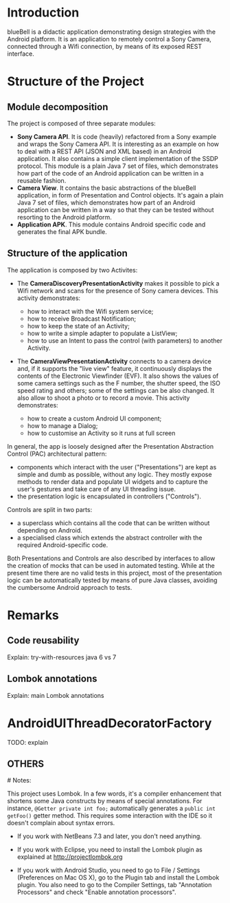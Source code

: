 # Introduction

blueBell is a didactic application demonstrating design strategies with the Android platform. It is an application to
remotely control a Sony Camera, connected through a Wifi connection, by means of its exposed REST interface.

# Structure of the Project

## Module decomposition

The project is composed of three separate modules:

* **Sony Camera API**. It is code (heavily) refactored from a Sony example and wraps the Sony Camera API. It is interesting
  as an example on how to deal with a REST API (JSON and XML based) in an Android application. It also contains a simple
  client implementation of the SSDP protocol. This module is a plain Java 7 set of files, which demonstrates how part of
  the code of an Android application can be written in a reusable fashion.
* **Camera View**. It contains the basic abstractions of the blueBell application, in form of Presentation and Control 
  objects. It's again a plain Java 7 set of files, which demonstrates how part of an Android application can be written
  in a way so that they can be tested without resorting to the Android platform.
* **Application APK**. This module contains Android specific code and generates the final APK bundle.


## Structure of the application

The application is composed by two Activites:

* The **CameraDiscoveryPresentationActivity** makes it possible to pick a Wifi network and scans for the presence of Sony
  camera devices. This activity demonstrates:
    * how to interact with the Wifi system service;
    * how to receive Broadcast Notification;
    * how to keep the state of an Activity;
    * how to write a simple adapter to populate a ListView;
    * how to use an Intent to pass the control (with parameters) to another Activity.

* The **CameraViewPresentationActivity** connects to a camera device and, if it supports the "live view" feature, it 
  continuously displays the contents of the Electronic Viewfinder (EVF). It also shows the values of some camera 
  settings such as the F number, the shutter speed, the ISO speed rating and others; some of the settings can be also
  changed. It also allow to shoot a photo or to record a movie. This activity demonstrates:
    * how to create a custom Android UI component;
    * how to manage a Dialog;
    * how to customise an Activity so it runs at full screen


In general, the app is loosely designed after the Presentation Abstraction Control (PAC) architectural pattern:

  * components which interact with the user ("Presentations") are kept as simple and dumb as possible, without any
    logic. They mostly expose methods to render data and populate UI widgets and to capture the user's gestures and
    take care of any UI threading issue.
  * the presentation logic is encapsulated in controllers ("Controls").

Controls are split in two parts:

  * a superclass which contains all the code that can be written without depending on Android.
  * a specialised class which extends the abstract controller with the required Android-specific code.
 
Both Presentations and Controls are also described by interfaces to allow the creation of mocks that can be used in
automated testing. While at the present time there are no valid tests in this project, most of the presentation logic
can be automatically tested by means of pure Java classes, avoiding the cumbersome Android approach to tests.


# Remarks

## Code reusability 

Explain: try-with-resources java 6 vs 7

## Lombok annotations

Explain: main Lombok annotations

# AndroidUIThreadDecoratorFactory

TODO: explain



## OTHERS



# Notes:

This project uses Lombok. In a few words, it's a compiler enhancement that shortens some Java constructs by means of 
special annotations. For instance, ``@Getter private int foo;`` automatically generates a ``public int getFoo()`` getter method.
This requires some interaction with the IDE so it doesn't complain about syntax errors.

* If you work with NetBeans 7.3 and later, you don't need anything.

* If you work with Eclipse, you need to install the Lombok plugin as explained at http://projectlombok.org

* If you work with Android Studio, you need to go to File / Settings (Preferences on Mac OS X), go to the Plugin tab and
  install the Lombok plugin. You also need to go to the Compiler Settings, tab "Annotation Processors" and check
  "Enable annotation processors".


